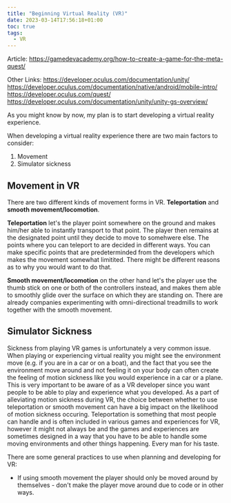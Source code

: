 ```yaml
---
title: "Beginning Virtual Reality (VR)"
date: 2023-03-14T17:56:18+01:00
toc: true
tags:
  - VR
---
```


Article: https://gamedevacademy.org/how-to-create-a-game-for-the-meta-quest/

Other Links:
https://developer.oculus.com/documentation/unity/
https://developer.oculus.com/documentation/native/android/mobile-intro/
https://developer.oculus.com/quest/
https://developer.oculus.com/documentation/unity/unity-gs-overview/

As you might know by now, my plan is to start developing a virtual reality experience.

When developing a virtual reality experience there are two main factors to consider:

1) Movement
2) Simulator sickness

## Movement in VR
There are two different kinds of movement forms in VR. **Teleportation** and **smooth movement/locomotion**. 

**Teleportation** let's the player point somewhere on the ground and makes him/her able to instantly transport to that point. The player then remains at the designated point until they decide to move to somehwere else. The points where you can teleport to are decided in different ways. You can make specific points that are predeterminded from the developers which makes the movement somewhat limitited. There might be different reasons as to why you would want to do that.

**Smooth movement/locomotion** on the other hand let's the player use the thumb stick on one or both of the controllers instead, and makes them able to smoothly glide over the surface on which they are standing on. There are already companies experimenting with omni-directional treadmills to work together with the smooth movement.

## Simulator Sickness
Sickness from playing VR games is unfortunately a very common issue. When playing or experiencing virtual reality you might see the environment move (e.g. if you are in a car or on a boat), and the fact that you see the environment move around and not feeling it on your body can often create the feeling of motion sickness like you would experience in a car or a plane. This is very important to be aware of as a VR developer since you want people to be able to play and experience what you developed. As a part of alleviating motion sickness during VR, the choice between whether to use teleportation or smooth movement can have a big impact on the likelihood of motion sickness occuring. Teleportation is something that most people can handle and is often included in various games and experiences for VR, however it might not always be and the games and experiences are sometimes designed in a way that you have to be able to handle some moving environments and other things happening. Every man for his taste.

There are some general practices to use when planning and developing for VR:
- If using smooth movement the player should only be moved around by themselves - don't make the player move around due to code or in other ways.